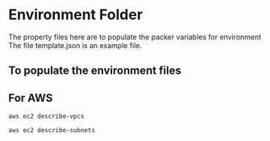 # Environment Folder

The property files here are to populate the packer variables for environment
The file template.json is an example file.

## To populate the environment files

## For AWS

 `aws ec2 describe-vpcs`

 `aws ec2 describe-subnets`
